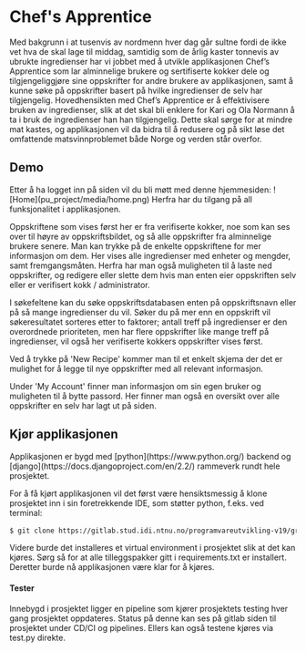 <h1>Chef's Apprentice</h1>
Med bakgrunn i at tusenvis av nordmenn hver dag går sultne fordi de ikke vet hva de skal lage til middag, samtidig som de årlig kaster tonnevis av ubrukte ingredienser har vi jobbet med å utvikle applikasjonen Chef’s Apprentice som lar alminnelige brukere og sertifiserte kokker dele og tilgjengeliggjøre sine oppskrifter for andre brukere av applikasjonen, samt å kunne søke på oppskrifter basert på hvilke ingredienser de selv har tilgjengelig. Hovedhensikten med Chef’s Apprentice er å effektivisere bruken av ingredienser, slik at det skal bli enklere for Kari og Ola Normann å ta i bruk de ingredienser han han tilgjengelig. Dette skal sørge for at mindre mat kastes, og applikasjonen vil da bidra til å redusere og på sikt løse det omfattende matsvinnproblemet både Norge og verden står overfor.
<h2>Demo</h2>
Etter å ha logget inn på siden vil du bli møtt med denne hjemmesiden:
![Home](pu_project/media/home.png)
Herfra har du tilgang på all funksjonalitet i applikasjonen.

Oppskriftene som vises først her er fra verifiserte kokker, noe som kan ses over til høyre av oppskriftsbildet, og så alle oppskrifter fra alminnelige brukere senere. Man kan trykke på de enkelte oppskriftene for mer informasjon om dem. Her vises alle ingredienser med enheter og mengder, samt fremgangsmåten. Herfra har man også muligheten til å laste ned oppskrifter, og redigere eller slette dem hvis man enten eier oppskriften selv eller er verifisert kokk / administrator.

I søkefeltene kan du søke oppskriftsdatabasen enten på oppskriftsnavn eller på så mange ingredienser du vil. Søker du på mer enn en oppskrift vil søkeresultatet sorteres etter to faktorer; antall treff på ingredienser er den overordnede prioriteten, men har flere oppskrifter like mange treff på ingredienser, vil også her verifiserte kokkers oppskrifter vises først.

Ved å trykke på 'New Recipe' kommer man til et enkelt skjema der det er mulighet for å legge til nye oppskrifter med all relevant informasjon.

Under 'My Account' finner man informasjon om sin egen bruker og muligheten til å bytte passord. Her finner man også en oversikt over alle oppskrifter en selv har lagt ut på siden.
<h2>Kjør applikasjonen</h2>
Applikasjonen er bygd med [python](https://www.python.org/) backend og [django](https://docs.djangoproject.com/en/2.2/) rammeverk rundt hele prosjektet.

For å få kjørt applikasjonen vil det først være hensiktsmessig å klone prosjektet inn i sin foretrekkende IDE, som støtter python, f.eks. ved terminal:
```sh
$ git clone https://gitlab.stud.idi.ntnu.no/programvareutvikling-v19/gruppe-64.git
```
Videre burde det installeres et virtual environment i prosjektet slik at det kan kjøres. Sørg så for at alle tilleggspakker gitt i requirements.txt er installert. Deretter burde nå applikasjonen være klar for å kjøres.
<h4>Tester</h4>
Innebygd i prosjektet ligger en pipeline som kjører prosjektets testing hver gang prosjektet oppdateres. Status på denne kan ses på gitlab siden til prosjektet under CD/CI og pipelines. Ellers kan også testene kjøres via test.py direkte.
